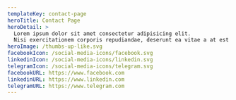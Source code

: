 ```yaml
---
templateKey: contact-page
heroTitle: Contact Page
heroDetail: >
  Lorem ipsum dolor sit amet consectetur adipisicing elit.
  Nisi exercitationem corporis repudiandae, deserunt ea vitae a at est distinctio eum?
heroImage: /thumbs-up-like.svg
facebookIcon: /social-media-icons/facebook.svg
linkedinIcon: /social-media-icons/linkedin.svg
telegramIcon: /social-media-icons/telegram.svg
facebookURL: https://www.facebook.com
linkedinURL: https://www.linkedin.com
telegramURL: https://www.telegram.com
---
```

